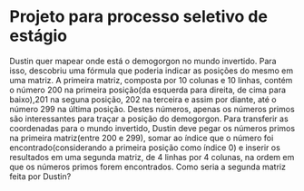 # Projeto para processo seletivo de estágio

Dustin quer mapear onde está o demogorgon no mundo invertido. Para isso, descobriu uma fórmula que poderia indicar as posições do mesmo em uma matriz. A primeira matriz, composta por 10 colunas e 10 linhas, contém o número 200 na primeira posição(da esquerda para direita, de cima para baixo),201 na seguna posição, 202 na terceira e assim por diante, até o número 299 na última posição.
Destes números, apenas os números primos são interessantes para traçar a posição do demogorgon. Para transferir as coordenadas para o mundo invertido, Dustin deve pegar os números primos na primeira matriz(entre 200 e 299), somar ao índice que o número foi encontrado(considerando a primeira posição como índice 0) e inserir os resultados em uma segunda matriz, de 4 linhas por 4 colunas, na ordem em que os números primos forem encontrados. Como seria a segunda matriz feita por Dustin?
